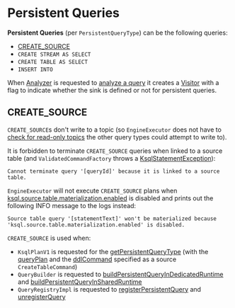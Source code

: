 # Persistent Queries

**Persistent Queries** (per `PersistentQueryType`) can be the following queries:

* [CREATE_SOURCE](#CREATE_SOURCE)
* `CREATE STREAM AS SELECT`
* `CREATE TABLE AS SELECT`
* `INSERT INTO`

When [Analyzer](Analyzer.md) is requested to [analyze a query](Analyzer.md#analyze) it creates a [Visitor](Analyzer.md#Visitor) with a flag to indicate whether the sink is defined or not for persistent queries.

## <span id="CREATE_SOURCE"> CREATE_SOURCE

`CREATE_SOURCE`s don't write to a topic (so `EngineExecutor` does not have to [check for read-only topics](EngineExecutor.md#execute) the other query types could attempt to write to).

It is forbidden to terminate `CREATE_SOURCE` queries when linked to a source table (and `ValidatedCommandFactory` throws a [KsqlStatementException](rest/ValidatedCommandFactory.md)):

```text
Cannot terminate query '[queryId]' because it is linked to a source table.
```

`EngineExecutor` will not execute `CREATE_SOURCE` plans when [ksql.source.table.materialization.enabled](KsqlConfig.md#KSQL_SOURCE_TABLE_MATERIALIZATION_ENABLED) is disabled and prints out the following INFO message to the logs instead:

```text
Source table query '[statementText]' won't be materialized because 'ksql.source.table.materialization.enabled' is disabled.
```

`CREATE_SOURCE` is used when:

* `KsqlPlanV1` is requested for the [getPersistentQueryType](KsqlPlanV1.md#getPersistentQueryType) (with the [queryPlan](KsqlPlanV1.md#queryPlan) and the [ddlCommand](KsqlPlanV1.md#ddlCommand) specified as a source `CreateTableCommand`)
* `QueryBuilder` is requested to [buildPersistentQueryInDedicatedRuntime](QueryBuilder.md#buildPersistentQueryInDedicatedRuntime) and [buildPersistentQueryInSharedRuntime](QueryBuilder.md#buildPersistentQueryInSharedRuntime)
* `QueryRegistryImpl` is requested to [registerPersistentQuery](QueryRegistryImpl.md#registerPersistentQuery) and [unregisterQuery](QueryRegistryImpl.md#unregisterQuery)